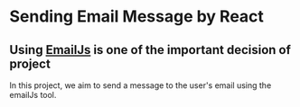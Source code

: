 # Sending Email Message by React
## Using [EmailJs](https://www.emailjs.com/) is one of the important decision of project


In this project, we aim to send a message to the user's email using the emailJs tool.
